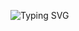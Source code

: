 ![Typing SVG](https://readme-typing-svg.herokuapp.com?font=Fira+Code&pause=1000&color=BF55EC&width=435&lines=Hello%2C+I+am+Marina+Kinalone;full-stack+developer+%26+UX+designer;+background+in+research+and+education;passion+for+learning%2C+creativity...;...and+code+that+sparks+joy!)
